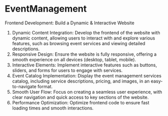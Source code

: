 # EventManagement
Frontend Development: Build a Dynamic & Interactive Website
1. Dynamic Content Integration: Develop the frontend of the website with dynamic content, allowing users to interact with and explore various features, such as browsing event services and viewing detailed descriptions.
2. Responsive Design: Ensure the website is fully responsive, offering a smooth experience on all devices (desktop, tablet, mobile).
3. Interactive Elements: Implement interactive features such as buttons, sliders, and forms for users to engage with services.
4. Event Catalog Implementation: Display the event management services catalog, including service descriptions, pricing, and images, in an easy-to-navigate format.
5. Smooth User Flow: Focus on creating a seamless user experience, with clear navigation and quick access to key sections of the website.
6. Performance Optimization: Optimize frontend code to ensure fast loading times and smooth interactions.
